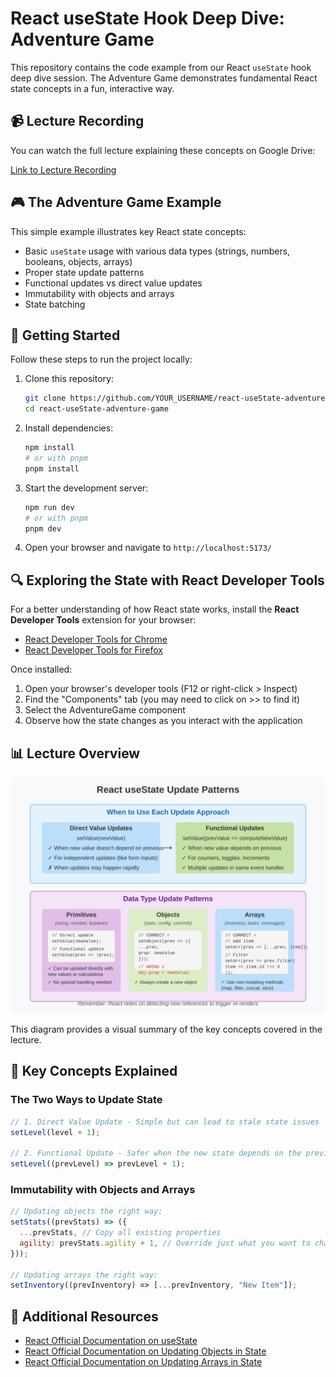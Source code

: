 # React useState Hook Deep Dive: Adventure Game

This repository contains the code example from our React `useState` hook deep dive session. The Adventure Game demonstrates fundamental React state concepts in a fun, interactive way.

## 📹 Lecture Recording

You can watch the full lecture explaining these concepts on Google Drive:

[Link to Lecture Recording](https://drive.google.com/YOUR_VIDEO_LINK)

## 🎮 The Adventure Game Example

This simple example illustrates key React state concepts:

- Basic `useState` usage with various data types (strings, numbers, booleans, objects, arrays)
- Proper state update patterns
- Functional updates vs direct value updates
- Immutability with objects and arrays
- State batching

## 🚀 Getting Started

Follow these steps to run the project locally:

1. Clone this repository:

   ```bash
   git clone https://github.com/YOUR_USERNAME/react-useState-adventure-game.git
   cd react-useState-adventure-game
   ```

2. Install dependencies:

   ```bash
   npm install
   # or with pnpm
   pnpm install
   ```

3. Start the development server:

   ```bash
   npm run dev
   # or with pnpm
   pnpm dev
   ```

4. Open your browser and navigate to `http://localhost:5173/`

## 🔍 Exploring the State with React Developer Tools

For a better understanding of how React state works, install the **React Developer Tools** extension for your browser:

- [React Developer Tools for Chrome](https://chrome.google.com/webstore/detail/react-developer-tools/fmkadmapgofadopljbjfkapdkoienihi)
- [React Developer Tools for Firefox](https://addons.mozilla.org/en-US/firefox/addon/react-devtools/)

Once installed:

1. Open your browser's developer tools (F12 or right-click > Inspect)
2. Find the "Components" tab (you may need to click on >> to find it)
3. Select the AdventureGame component
4. Observe how the state changes as you interact with the application

## 📊 Lecture Overview

![useState Hook Overview](./assets/useState-summary-diagram.svg)

This diagram provides a visual summary of the key concepts covered in the lecture.

## 🧠 Key Concepts Explained

### The Two Ways to Update State

```jsx
// 1. Direct Value Update - Simple but can lead to stale state issues
setLevel(level + 1);

// 2. Functional Update - Safer when the new state depends on the previous state
setLevel((prevLevel) => prevLevel + 1);
```

### Immutability with Objects and Arrays

```jsx
// Updating objects the right way:
setStats((prevStats) => ({
  ...prevStats, // Copy all existing properties
  agility: prevStats.agility + 1, // Override just what you want to change
}));

// Updating arrays the right way:
setInventory((prevInventory) => [...prevInventory, "New Item"]);
```

## 📑 Additional Resources

- [React Official Documentation on useState](https://react.dev/reference/react/useState)
- [React Official Documentation on Updating Objects in State](https://react.dev/learn/updating-objects-in-state)
- [React Official Documentation on Updating Arrays in State](https://react.dev/learn/updating-arrays-in-state)
